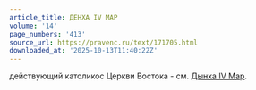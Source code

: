 ```yaml
---
article_title: ДЕНХА IV МАР
volume: '14'
page_numbers: '413'
source_url: https://pravenc.ru/text/171705.html
downloaded_at: '2025-10-13T11:40:22Z'
---
```


действующий католикос Церкви Востока - см. [Дынха IV Мар](<https://pravenc.ru/text/Дынха IV Мар.html>).
